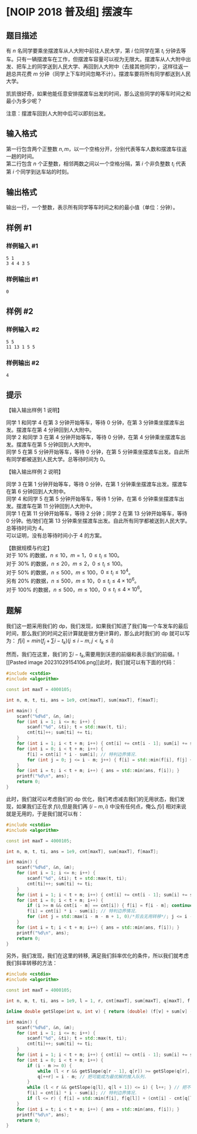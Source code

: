 # [NOIP 2018 普及组] 摆渡车

## 题目描述

有 $n$ 名同学要乘坐摆渡车从人大附中前往人民大学，第 $i$ 位同学在第 $t_i$ 分钟去等车。只有一辆摆渡车在工作，但摆渡车容量可以视为无限大。摆渡车从人大附中出发、把车上的同学送到人民大学、再回到人大附中（去接其他同学），这样往返一趟总共花费 $m$ 分钟（同学上下车时间忽略不计）。摆渡车要将所有同学都送到人民大学。  

凯凯很好奇，如果他能任意安排摆渡车出发的时间，那么这些同学的等车时间之和最小为多少呢？    

注意：摆渡车回到人大附中后可以即刻出发。

## 输入格式

第一行包含两个正整数 $n, m$，以一个空格分开，分别代表等车人数和摆渡车往返一趟的时间。    
第二行包含 $n$ 个正整数，相邻两数之间以一个空格分隔，第 $i$ 个非负整数 $t_i$ 代表第 $i$ 个同学到达车站的时刻。

## 输出格式

输出一行，一个整数，表示所有同学等车时间之和的最小值（单位：分钟）。

## 样例 #1

### 样例输入 #1

```
5 1 
3 4 4 3 5
```

### 样例输出 #1

```
0
```

## 样例 #2

### 样例输入 #2

```
5 5 
11 13 1 5 5
```

### 样例输出 #2

```
4
```

## 提示

【输入输出样例 1 说明】    

同学 $1$ 和同学 $4$ 在第 $3$ 分钟开始等车，等待 $0$ 分钟，在第 $3$ 分钟乘坐摆渡车出发。摆渡车在第 $4$ 分钟回到人大附中。   
同学 $2$ 和同学 $3$ 在第 $4$ 分钟开始等车，等待 $0$ 分钟，在第 $4$ 分钟乘坐摆渡车出发。摆渡车在第 $5$ 分钟回到人大附中。   
同学 $5$ 在第 $5$ 分钟开始等车，等待 $0$ 分钟，在第 $5$ 分钟乘坐摆渡车出发。自此所有同学都被送到人民大学。总等待时间为 $0$。

【输入输出样例 2 说明】   

同学 $3$ 在第 $1$ 分钟开始等车，等待 $0$ 分钟，在第 $1$ 分钟乘坐摆渡车出发。摆渡车在第 $6$ 分钟回到人大附中。   
同学 $4$ 和同学 $5$ 在第 $5$ 分钟开始等车，等待 $1$ 分钟，在第 $6$ 分钟乘坐摆渡车出发。摆渡车在第 $11$ 分钟回到人大附中。   
同学 $1$ 在第 $11$ 分钟开始等车，等待 $2$ 分钟；同学 $2$ 在第 $13$ 分钟开始等车，等待 $0$ 分钟。他/她们在第 $13$ 分钟乘坐摆渡车出发。自此所有同学都被送到人民大学。总等待时间为 $4$。  
可以证明，没有总等待时间小于 $4$ 的方案。 

【数据规模与约定】    
对于 $10\%$ 的数据，$n ≤ 10$，$m = 1$，$0 ≤ t_i ≤ 100$。   
对于 $30\%$ 的数据，$n ≤ 20$，$m ≤ 2$，$0 ≤ t_i ≤ 100$。  
对于 $50\%$ 的数据，$n ≤ 500$，$m ≤ 100$，$0 ≤ t_i ≤ 10^4$。  
另有 $20\%$ 的数据，$n ≤ 500$，$m ≤ 10$，$0 ≤ t_i ≤ 4 \times  10^6$。  
对于 $100\%$ 的数据，$n ≤ 500$，$m ≤ 100$，$0 ≤ t_i ≤ 4 \times 10^6$。

## 题解
我们这一题采用我们的 dp，我们发现，如果我们知道了我们每一个车发车的最后时间，那么我们的时间之前计算就是很方便计算的，那么此时我们的 dp 就可以写为：
$f[i]=min(f_{j}+\sum i-t_{k})(j\leq i-m,j<t_{k}\leq i)$

然而，我们在这里，我们的 $\sum i-t_{k}$,需要用到沃恩的前缀和表示我们的前缀。![[Pasted image 20231029154106.png]]此时，我们就可以有下面的代码：

```cpp
#include <cstdio>
#include <algorithm>

const int maxT = 4000105;

int n, m, t, ti, ans = 1e9, cnt[maxT], sum[maxT], f[maxT];

int main() {
    scanf("%d%d", &n, &m);
    for (int i = 1; i <= n; i++) {
        scanf("%d", &ti); t = std::max(t, ti);
        cnt[ti]++; sum[ti] += ti;
    }
    for (int i = 1; i < t + m; i++) { cnt[i] += cnt[i - 1]; sum[i] += sum[i - 1]; } // 前缀和.
    for (int i = 0; i < t + m; i++) {
        f[i] = cnt[i] * i - sum[i]; // 特判边界情况.
        for (int j = 0; j <= i - m; j++) { f[i] = std::min(f[i], f[j] + (cnt[i] - cnt[j]) * i - (sum[i] - sum[j])); }
    }
    for (int i = t; i < t + m; i++) { ans = std::min(ans, f[i]); }
    printf("%d\n", ans);
    return 0;
}
```

此时，我们就可以考虑我们的 dp 优化，我们考虑减去我们的无用状态，我们发现，如果我们正在求 $f(i)$,但是我们再 $(i-m,i)$ 中没有任何点，俺么 $f[i]$ 相对来说就是无用的，于是我们就可以有：
```cpp
#include <cstdio>
#include <algorithm>

const int maxT = 4000105;

int n, m, t, ti, ans = 1e9, cnt[maxT], sum[maxT], f[maxT];

int main() {
    scanf("%d%d", &n, &m);
    for (int i = 1; i <= n; i++) {
        scanf("%d", &ti); t = std::max(t, ti);
        cnt[ti]++; sum[ti] += ti;
    }
    for (int i = 1; i < t + m; i++) { cnt[i] += cnt[i - 1]; sum[i] += sum[i - 1]; } // 前缀和.
    for (int i = 0; i < t + m; i++) {
        if (i >= m && cnt[i - m] == cnt[i]) { f[i] = f[i - m]; continue; } // 剪去无用状态.
        f[i] = cnt[i] * i - sum[i]; // 特判边界情况.
        for (int j = std::max(i - m - m + 1, 0)/*剪去无用转移*/; j <= i - m; j++) { f[i] = std::min(f[i], f[j] + (cnt[i] - cnt[j]) * i - (sum[i] - sum[j])); }
    }
    for (int i = t; i < t + m; i++) { ans = std::min(ans, f[i]); }
    printf("%d\n", ans);
    return 0;
}
```

另外，我们发现，我们在这里的转移, 满足我们斜率优化的条件，所以我们就考虑我们斜率转移的方法：

```cpp
#include <cstdio>
#include <algorithm>

const int maxT = 4000105;

int n, m, t, ti, ans = 1e9, l = 1, r, cnt[maxT], sum[maxT], q[maxT], f[maxT];

inline double getSlope(int u, int v) { return (double) (f[v] + sum[v] - f[u] - sum[u]) / (cnt[u] == cnt[v] ? 1e-9 : cnt[v] - cnt[u]); }

int main() {
    scanf("%d%d", &n, &m);
    for (int i = 1; i <= n; i++) {
        scanf("%d", &ti); t = std::max(t, ti);
        cnt[ti]++; sum[ti] += ti;
    }
    for (int i = 1; i < t + m; i++) { cnt[i] += cnt[i - 1]; sum[i] += sum[i - 1]; } // 前缀和.
    for (int i = 0; i < t + m; i++) {
        if (i - m >= 0) {
        	while (l < r && getSlope(q[r - 1], q[r]) >= getSlope(q[r], i - m)) { r--; }
        	q[++r] = i - m; // 把可能成为最优解的推入队列. 
        }
    	while (l < r && getSlope(q[l], q[l + 1]) <= i) { l++; } // 把不可能成为最优解的弹出队列. 
        f[i] = cnt[i] * i - sum[i]; // 特判边界情况.
        if (l <= r) { f[i] = std::min(f[i], f[q[l]] + (cnt[i] - cnt[q[l]]) * i - (sum[i] - sum[q[l]])); } // 斜率优化转移. 
    }
    for (int i = t; i < t + m; i++) { ans = std::min(ans, f[i]); }
    printf("%d\n", ans);
    return 0;
}
```